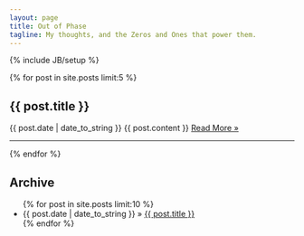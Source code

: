 ```yaml
---
layout: page
title: Out of Phase
tagline: My thoughts, and the Zeros and Ones that power them.
---
```

{% include JB/setup %}

{% for post in site.posts limit:5 %}

## {{ post.title }}
{{ post.date | date_to_string }}
{{ post.content }}
<a class="btn" href="{{ post.url }}">Read More &raquo;</a>

---
{% endfor %}

## Archive

<ul class="posts">
  {% for post in site.posts limit:10 %}
    <li><span>{{ post.date | date_to_string }}</span> &raquo; <a href="{{ BASE_PATH }}{{ post.url }}">{{ post.title }}</a></li>
  {% endfor %}
</ul>

